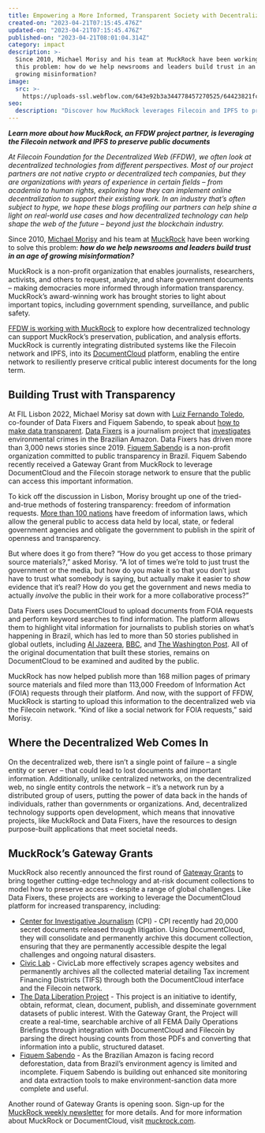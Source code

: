 ```yaml
---
title: Empowering a More Informed, Transparent Society with Decentralized Technology
created-on: "2023-04-21T07:15:45.476Z"
updated-on: "2023-04-21T07:15:45.476Z"
published-on: "2023-04-21T08:01:04.314Z"
category: impact
description: >-
  Since 2010, Michael Morisy and his team at MuckRock have been working to solve
  this problem: how do we help newsrooms and leaders build trust in an age of
  growing misinformation?
image:
  src: >-
    https://uploads-ssl.webflow.com/643e92b3a344778457270525/64423821fcf3ec505f7f19bd_0202-muckrock-spotlight.png
seo:
  description: "Discover how MuckRock leverages Filecoin and IPFS to preserve public documents, empowering journalists and researchers to build trust through transparent information access."
---
```


**_Learn more about how MuckRock, an FFDW project partner, is leveraging the Filecoin network and IPFS to preserve public documents_**

_At Filecoin Foundation for the Decentralized Web (FFDW), we often look at decentralized technologies from different perspectives. Most of our project partners are not native crypto or decentralized tech companies, but they are organizations with years of experience in certain fields – from academia to human rights, exploring how they can implement online decentralization to support their existing work. In an industry that’s often subject to hype, we hope these blogs profiling our partners can help shine a light on real-world use cases and how decentralized technology can help shape the web of the future – beyond just the blockchain industry._

Since 2010, [Michael Morisy](https://www.linkedin.com/in/morisy) and his team at [MuckRock](https://www.muckrock.com/) have been working to solve this problem: **_how do we help newsrooms and leaders build trust in an age of growing misinformation?_**

MuckRock is a non-profit organization that enables journalists, researchers, activists, and others to request, analyze, and share government documents – making democracies more informed through information transparency. MuckRock’s award-winning work has brought stories to light about important topics, including government spending, surveillance, and public safety.

[FFDW is working with MuckRock](/ffdw-and-muckrock-collaborate-to-bring-flagship-web-resource-to-the-decentralized-web/) to explore how decentralized technology can support MuckRock’s preservation, publication, and analysis efforts. MuckRock is currently integrating distributed systems like the Filecoin network and IPFS, into its [DocumentCloud](https://www.documentcloud.org/home) platform, enabling the entire network to resiliently preserve critical public interest documents for the long term.

## Building Trust with Transparency

At FIL Lisbon 2022, Michael Morisy sat down with [Luiz Fernando Toledo](https://twitter.com/toledoluizf), co-founder of Data Fixers and Fiquem Sabendo, to speak about [how to make data transparent](https://www.youtube.com/watch?v=zwr6nFQaZyw&list=PLp3zrT1ewY0kWhcrnEWz1r3r2k97TjPz2&index=20z1r3r2k97TjPz2). [Data Fixers](https://datafixers.org/) is a journalism project that [investigates](https://brown.columbia.edu/major-investigations-published-through-data-fixers-project/) environmental crimes in the Brazilian Amazon. Data Fixers has driven more than 3,000 news stories since 2019. [Fiquem Sabendo](https://fiquemsabendo.com.br/) is a non-profit organization committed to public transparency in Brazil. Fiquem Sabendo recently received a Gateway Grant from MuckRock to leverage DocumentCloud and the Filecoin storage network to ensure that the public can access this important information.

To kick off the discussion in Lisbon, Morisy brought up one of the tried-and-true methods of fostering transparency: freedom of information requests. [More than 100 nations](https://sdg.iisd.org/news/unesco-finds-125-countries-provide-for-access-to-information/) have freedom of information laws, which allow the general public to access data held by local, state, or federal government agencies and obligate the government to publish in the spirit of openness and transparency.

But where does it go from there? “How do you get access to those primary source materials?,” asked Morisy. “A lot of times we’re told to just trust the government or the media, but how do you make it so that you don’t just have to trust what somebody is saying, but actually make it easier to _show_ evidence that it’s real? How do you get the government and news media to actually _involve_ the public in their work for a more collaborative process?”

Data Fixers uses DocumentCloud to upload documents from FOIA requests and perform keyword searches to find information. The platform allows them to highlight vital information for journalists to publish stories on what’s happening in Brazil, which has led to more than 50 stories published in global outlets, including [Al Jazeera](https://www.aljazeera.com/news/2022/9/30/brazil-votes-bolsonaro-allies-stand-firm-in-amazon-bastion), [BBC](https://www.bbc.com/portuguese/brasil-62429583), and [The Washington Post](https://www.washingtonpost.com/world/interactive/2022/brazil-amazon-deforestation-enforcement/). All of the original documentation that built these stories, remains on DocumentCloud to be examined and audited by the public.

MuckRock has now helped publish more than 168 million pages of primary source materials and filed more than 113,000 Freedom of Information Act (FOIA) requests through their platform. And now, with the support of FFDW, MuckRock is starting to upload this information to the decentralized web via the Filecoin network. “Kind of like a social network for FOIA requests,” said Morisy.

## Where the Decentralized Web Comes In

On the decentralized web, there isn’t a single point of failure – a single entity or server – that could lead to lost documents and important information. Additionally, unlike centralized networks, on the decentralized web, no single entity controls the network – it’s a network run by a distributed group of users, putting the power of data back in the hands of individuals, rather than governments or organizations. And, decentralized technology supports open development, which means that innovative projects, like MuckRock and Data Fixers, have the resources to design purpose-built applications that meet societal needs.

## MuckRock’s Gateway Grants

MuckRock also recently announced the first round of [Gateway Grants](https://www.muckrock.com/news/archives/2023/jan/10/initial-gateway-grantees-launch-projects-to-help-p/) to bring together cutting-edge technology and at-risk document collections to model how to preserve access – despite a range of global challenges. Like Data Fixers, these projects are working to leverage the DocumentCloud platform for increased transparency, including:

- [Center for Investigative Journalism](https://www.latinousa.org/reporter/center-investigative-journalism/#:~:text=The%20Center%20for%20Investigative%20Journalism,Rico's%20most%20trusted%20journalistic%20organizations.) (CPI) - CPI recently had 20,000 secret documents released through litigation. Using DocumentCloud, they will consolidate and permanently archive this document collection, ensuring that they are permanently accessible despite the legal challenges and ongoing natural disasters.
- [Civic Lab](https://www.civiclab.us/) - CivicLab more effectively scrapes agency websites and permanently archives all the collected material detailing Tax increment Financing Districts (TIFS) through both the DocumentCloud interface and the Filecoin network.
- [The Data Liberation Project](https://www.data-liberation-project.org/) - This project is an initiative to identify, obtain, reformat, clean, document, publish, and disseminate government datasets of public interest. With the Gateway Grant, the Project will create a real-time, searchable archive of all FEMA Daily Operations Briefings through integration with DocumentCloud and Filecoin by parsing the direct housing counts from those PDFs and converting that information into a public, structured dataset.
- [Fiquem Sabendo](https://fiquemsabendo.com.br/) - As the Brazilian Amazon is facing record deforestation, data from Brazil’s environment agency is limited and incomplete. Fiquem Sabendo is building out enhanced site monitoring and data extraction tools to make environment-sanction data more complete and useful.

Another round of Gateway Grants is opening soon. Sign-up for the [MuckRock weekly newsletter](https://www.muckrock.com/newsletters/) for more details. And for more information about MuckRock or DocumentCloud, visit [muckrock.com](https://www.muckrock.com).

